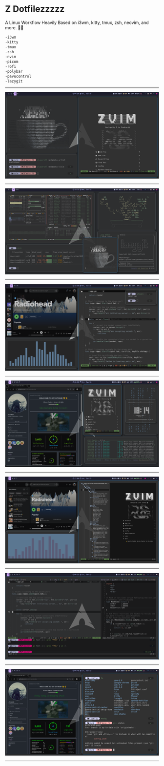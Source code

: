 # Z Dotfilezzzzz

A Linux Workflow Heavily Based on i3wm, kitty, tmux, zsh, neovim, and more. 🥷😴

    -i3wm
    -kitty
    -tmux
    -zsh
    -nvim
    -picom
    -rofi
    -polybar
    -pavucontrol
    -lazygit

---

![img1](images/img1.png) <hr>
![img2](images/img2.png) <hr>
![img3](images/img3.png) <hr>
![img4](images/img4.png) <hr>
![img5](images/img5.png) <hr>
![img6](images/img6.png) <hr>
![img6](images/img7.png) <hr>
